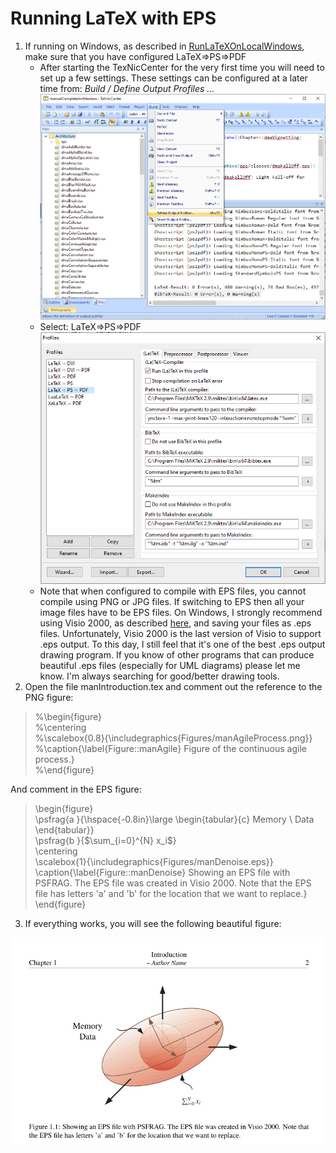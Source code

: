 # Running LaTeX with EPS 

1. If running on Windows, as described in [RunLaTeXOnLocalWindows](./RunLaTeXOnLocalWindows.md), make sure that you have configured LaTeX=>PS=>PDF
    -  After starting the TexNicCenter for the very first time you will need to set up a few settings.  These settings can be configured at a later time from: *Build / Define Output Profiles ...*
    ![configure](./Images/DefineOutputs.png "Configure")
    - Select: LaTeX=>PS=>PDF
    ![configure](./Images/LaTeX-PS-PDF.png "Configure")
    - Note that when configured to compile with EPS files, you cannot compile using PNG or JPG files.  If switching to EPS then all your image files have to be EPS files.  On Windows, I strongly recommend using Visio 2000, as described [here](./Visio2000/README.md), and saving your files as .eps files.  Unfortunately, Visio 2000 is the last version of Visio to support .eps output. To this day, I still feel that it's one of the best .eps output drawing program.  If you know of other programs that can produce beautiful .eps files (especially for UML diagrams) please let me know.  I'm always searching for good/better drawing tools.
2. Open the file manIntroduction.tex and comment out the reference to the PNG figure:
> %\begin{figure} \
> %\centering \
> %\scalebox{0.8}{\includegraphics{Figures/manAgileProcess.png}} \
> %\caption{\label{Figure::manAgile} Figure of the continuous agile process.} \
> %\end{figure} 

   And comment in the EPS figure:

> \begin{figure} \
> \psfrag{a }{\hspace{-0.8in}\large \begin{tabular}{c} Memory \\ Data \end{tabular}} \
> \psfrag{b }{$\sum_{i=0}^{N} x_i$} \
> \centering \
> \scalebox{1}{\includegraphics{Figures/manDenoise.eps}} \
> \caption{\label{Figure::manDenoise} Showing an EPS file with PSFRAG.  The EPS file was created in Visio 2000.  Note that the EPS file has letters 'a' and 'b' for the location that we want to replace.} \
> \end{figure}
3.  If everything works, you will see the following beautiful figure:

![elipseOutput](./Images/manElipseOutput.png "elipseOutput")